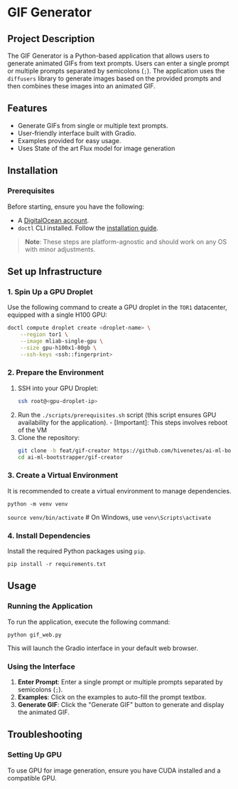 # GIF Generator

## Project Description

The GIF Generator is a Python-based application that allows users to generate animated GIFs from text prompts. Users can enter a single prompt or multiple prompts separated by semicolons (`;`). The application uses the `diffusers` library to generate images based on the provided prompts and then combines these images into an animated GIF.

## Features

- Generate GIFs from single or multiple text prompts.
- User-friendly interface built with Gradio.
- Examples provided for easy usage.
- Uses State of the art Flux model for image generation

## Installation

### Prerequisites

Before starting, ensure you have the following:

- A [DigitalOcean account](https://cloud.digitalocean.com/registrations/new).
- `doctl` CLI installed. Follow the [installation guide](https://docs.digitalocean.com/reference/doctl/how-to/install/).

> **Note**: These steps are platform-agnostic and should work on any OS with minor adjustments.

## Set up Infrastructure

### 1. Spin Up a GPU Droplet

Use the following command to create a GPU droplet in the `TOR1` datacenter, equipped with a single H100 GPU:

```bash
doctl compute droplet create <droplet-name> \
    --region tor1 \
    --image mliab-single-gpu \
    --size gpu-h100x1-80gb \
    --ssh-keys <ssh::fingerprint>
```

### 2. Prepare the Environment

1. SSH into your GPU Droplet:
    ```bash
    ssh root@<gpu-droplet-ip>
    ```
2. Run the `./scripts/prerequisites.sh` script (this script ensures GPU availability for the application).
        - [Important]: This steps involves reboot of the VM
3. Clone the repository:
    ```bash
    git clone -b feat/gif-creator https://github.com/hivenetes/ai-ml-bootstrapper.git
    cd ai-ml-bootstrapper/gif-creator
    ```

### 3. Create a Virtual Environment

It is recommended to create a virtual environment to manage dependencies.

```python -m venv venv```

```source venv/bin/activate```  # On Windows, use `venv\Scripts\activate`


### 4. Install Dependencies

Install the required Python packages using `pip`.

```pip install -r requirements.txt```


## Usage

### Running the Application

To run the application, execute the following command:

```python gif_web.py```


This will launch the Gradio interface in your default web browser.

### Using the Interface

1. **Enter Prompt**: Enter a single prompt or multiple prompts separated by semicolons (`;`).
2. **Examples**: Click on the examples to auto-fill the prompt textbox.
3. **Generate GIF**: Click the "Generate GIF" button to generate and display the animated GIF.


## Troubleshooting

### Setting Up GPU

To use GPU for image generation, ensure you have CUDA installed and a compatible GPU.

